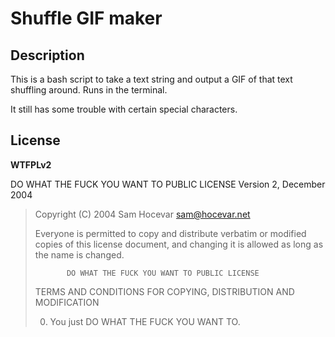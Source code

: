 # Shuffle GIF maker

## Description

This is a bash script to take a text string and output a GIF of that text shuffling around. Runs in the terminal.

It still has some trouble with certain special characters.

## License

**WTFPLv2**

 DO WHAT THE FUCK YOU WANT TO PUBLIC LICENSE 
                    Version 2, December 2004 

> Copyright (C) 2004 Sam Hocevar <sam@hocevar.net> 
>
> Everyone is permitted to copy and distribute verbatim or modified 
> copies of this license document, and changing it is allowed as long 
> as the name is changed. 
>
>            DO WHAT THE FUCK YOU WANT TO PUBLIC LICENSE 
>   TERMS AND CONDITIONS FOR COPYING, DISTRIBUTION AND MODIFICATION 
>
>  0. You just DO WHAT THE FUCK YOU WANT TO.
